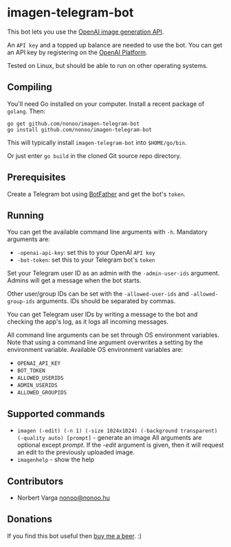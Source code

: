 # imagen-telegram-bot

This bot lets you use the
[OpenAI image generation API](https://platform.openai.com/docs/guides/image-generation?image-generation-model=gpt-image-1).

An `API key` and a topped up balance are needed to use the bot. You can get an
API key by registering on the [OpenAI Platform](https://platform.openai.com/).

Tested on Linux, but should be able to run on other operating systems.

## Compiling

You'll need Go installed on your computer. Install a recent package of `golang`.
Then:

```
go get github.com/nonoo/imagen-telegram-bot
go install github.com/nonoo/imagen-telegram-bot
```

This will typically install `imagen-telegram-bot` into `$HOME/go/bin`.

Or just enter `go build` in the cloned Git source repo directory.

## Prerequisites

Create a Telegram bot using [BotFather](https://t.me/BotFather) and get the
bot's `token`.

## Running

You can get the available command line arguments with `-h`.
Mandatory arguments are:

- `-openai-api-key`: set this to your OpenAI `API key`
- `-bot-token`: set this to your Telegram bot's `token`

Set your Telegram user ID as an admin with the `-admin-user-ids` argument.
Admins will get a message when the bot starts.

Other user/group IDs can be set with the `-allowed-user-ids` and
`-allowed-group-ids` arguments. IDs should be separated by commas.

You can get Telegram user IDs by writing a message to the bot and checking
the app's log, as it logs all incoming messages.

All command line arguments can be set through OS environment variables.
Note that using a command line argument overwrites a setting by the environment
variable. Available OS environment variables are:

- `OPENAI_API_KEY`
- `BOT_TOKEN`
- `ALLOWED_USERIDS`
- `ADMIN_USERIDS`
- `ALLOWED_GROUPIDS`

## Supported commands

- `imagen (-edit) (-n 1) (-size 1024x1024) (-background transparent) (-quality auto) [prompt]` - generate an image
  All arguments are optional except *prompt*.
  If the *-edit* argument is given, then it will request an edit to the previously uploaded image.
- `imagenhelp` - show the help

## Contributors

- Norbert Varga [nonoo@nonoo.hu](mailto:nonoo@nonoo.hu)

## Donations

If you find this bot useful then [buy me a beer](https://paypal.me/ha2non). :)
